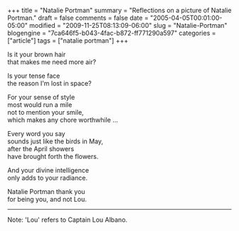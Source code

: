 +++
title = "Natalie Portman"
summary = "Reflections on a picture of Natalie Portman."
draft = false
comments = false
date = "2005-04-05T00:01:00-05:00"
modified = "2009-11-25T08:13:09-06:00"
slug = "Natalie-Portman"
blogengine = "7ca646f5-b043-4fac-b872-ff771290a597"
categories = ["article"]
tags = ["natalie portman"]
+++

<p>Is it your brown hair<br />that makes me need more air?</p>
<p>Is your tense face<br />the reason I'm lost in space?</p>
<!--more-->
<p>For your sense of style<br />most would run a mile<br />not to mention your smile,<br />which makes any chore worthwhile ...</p>
<p>Every word you say<br />sounds just like the birds in May,<br />after the April showers<br />have brought forth the flowers.</p>
<p>And your divine intelligence<br />only adds to your radiance.</p>
<p>Natalie Portman thank you<br />for being you, and not Lou.</p>
<hr />
<p>Note: 'Lou' refers to Captain Lou Albano.</p>
